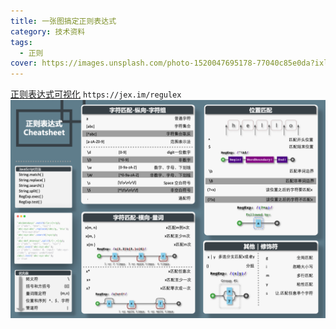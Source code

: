 ```yaml
---
title: 一张图搞定正则表达式
category: 技术资料
tags:
  - 正则
cover: https://images.unsplash.com/photo-1520047695178-77040c85e0da?ixlib=rb-1.2.1&auto=format&fit=crop&w=1350&q=80
---
```


[正则表达式可视化](https://jex.im/regulex)
`https://jex.im/regulex`
![regex](https://raw.githubusercontent.com/zzjtnb/images/master/zzjtnb/regex.png)

